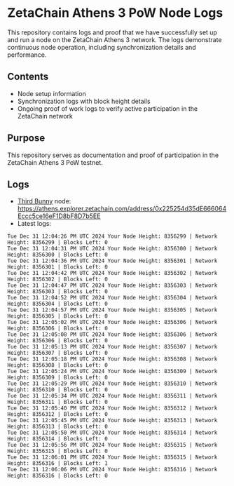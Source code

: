 # ZetaChain Athens 3 PoW Node Logs
This repository contains logs and proof that we have successfully set up and run a node on the ZetaChain Athens 3 network. The logs demonstrate continuous node operation, including synchronization details and performance.

## Contents
- Node setup information
- Synchronization logs with block height details
- Ongoing proof of work logs to verify active participation in the ZetaChain network

## Purpose
This repository serves as documentation and proof of participation in the ZetaChain Athens 3 PoW testnet.

## Logs

- [Third Bunny](https://thirdbunny.xyz/) node: https://athens.explorer.zetachain.com/address/0x225254d35dE666064Eccc5ce16eF1D8bF8D7b5EE
- Latest logs:
```
Tue Dec 31 12:04:26 PM UTC 2024 Your Node Height: 8356299 | Network Height: 8356299 | Blocks Left: 0
Tue Dec 31 12:04:31 PM UTC 2024 Your Node Height: 8356300 | Network Height: 8356300 | Blocks Left: 0
Tue Dec 31 12:04:36 PM UTC 2024 Your Node Height: 8356301 | Network Height: 8356301 | Blocks Left: 0
Tue Dec 31 12:04:42 PM UTC 2024 Your Node Height: 8356302 | Network Height: 8356302 | Blocks Left: 0
Tue Dec 31 12:04:47 PM UTC 2024 Your Node Height: 8356303 | Network Height: 8356303 | Blocks Left: 0
Tue Dec 31 12:04:52 PM UTC 2024 Your Node Height: 8356304 | Network Height: 8356304 | Blocks Left: 0
Tue Dec 31 12:04:57 PM UTC 2024 Your Node Height: 8356305 | Network Height: 8356305 | Blocks Left: 0
Tue Dec 31 12:05:02 PM UTC 2024 Your Node Height: 8356306 | Network Height: 8356306 | Blocks Left: 0
Tue Dec 31 12:05:08 PM UTC 2024 Your Node Height: 8356306 | Network Height: 8356306 | Blocks Left: 0
Tue Dec 31 12:05:13 PM UTC 2024 Your Node Height: 8356307 | Network Height: 8356307 | Blocks Left: 0
Tue Dec 31 12:05:18 PM UTC 2024 Your Node Height: 8356308 | Network Height: 8356308 | Blocks Left: 0
Tue Dec 31 12:05:24 PM UTC 2024 Your Node Height: 8356309 | Network Height: 8356309 | Blocks Left: 0
Tue Dec 31 12:05:29 PM UTC 2024 Your Node Height: 8356310 | Network Height: 8356310 | Blocks Left: 0
Tue Dec 31 12:05:34 PM UTC 2024 Your Node Height: 8356311 | Network Height: 8356311 | Blocks Left: 0
Tue Dec 31 12:05:40 PM UTC 2024 Your Node Height: 8356312 | Network Height: 8356312 | Blocks Left: 0
Tue Dec 31 12:05:45 PM UTC 2024 Your Node Height: 8356313 | Network Height: 8356313 | Blocks Left: 0
Tue Dec 31 12:05:50 PM UTC 2024 Your Node Height: 8356314 | Network Height: 8356314 | Blocks Left: 0
Tue Dec 31 12:05:56 PM UTC 2024 Your Node Height: 8356315 | Network Height: 8356315 | Blocks Left: 0
Tue Dec 31 12:06:01 PM UTC 2024 Your Node Height: 8356315 | Network Height: 8356316 | Blocks Left: 1
Tue Dec 31 12:06:06 PM UTC 2024 Your Node Height: 8356316 | Network Height: 8356316 | Blocks Left: 0
```
